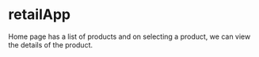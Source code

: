 # retailApp
Home page has a list of products and on selecting a product, we can view the details of the product. 
